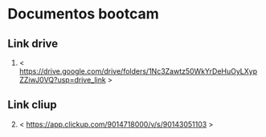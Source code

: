 # Documentos bootcam
## Link drive
1. < https://drive.google.com/drive/folders/1Nc3Zawtz50WkYrDeHuOyLXypZZiwJ0VQ?usp=drive_link >
## Link cliup
2. < https://app.clickup.com/9014718000/v/s/90143051103 >
